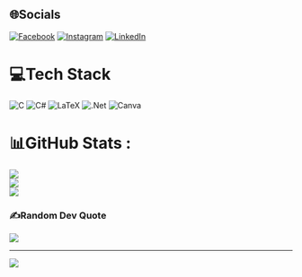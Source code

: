 
## 🌐Socials
[![Facebook](https://img.shields.io/badge/Facebook-%231877F2.svg?logo=Facebook&logoColor=white)](https://facebook.com/https://www.facebook.com/nkton.ils/) [![Instagram](https://img.shields.io/badge/Instagram-%23E4405F.svg?logo=Instagram&logoColor=white)](https://instagram.com/https://www.instagram.com/iamnkt_/) [![LinkedIn](https://img.shields.io/badge/LinkedIn-%230077B5.svg?logo=linkedin&logoColor=white)](https://linkedin.com/in/https://www.linkedin.com/in/to%C3%A0n-nguy%E1%BB%85n-8a2254272/) 

# 💻Tech Stack
![C](https://img.shields.io/badge/c-%2300599C.svg?style=for-the-badge&logo=c&logoColor=white) ![C#](https://img.shields.io/badge/c%23-%23239120.svg?style=for-the-badge&logo=c-sharp&logoColor=white) ![LaTeX](https://img.shields.io/badge/latex-%23008080.svg?style=for-the-badge&logo=latex&logoColor=white) ![.Net](https://img.shields.io/badge/.NET-5C2D91?style=for-the-badge&logo=.net&logoColor=white) ![Canva](https://img.shields.io/badge/Canva-%2300C4CC.svg?style=for-the-badge&logo=Canva&logoColor=white)
# 📊GitHub Stats :
![](https://github-readme-stats.vercel.app/api?username=ktoan911&theme=radical&hide_border=false&include_all_commits=false&count_private=false)<br/>
![](https://github-readme-streak-stats.herokuapp.com/?user=ktoan911&theme=radical&hide_border=false)<br/>
![](https://github-readme-stats.vercel.app/api/top-langs/?username=ktoan911&theme=radical&hide_border=false&include_all_commits=false&count_private=false&layout=compact)

### ✍️Random Dev Quote
![](https://quotes-github-readme.vercel.app/api?type=horizontal&theme=radical)

---
[![](https://visitcount.itsvg.in/api?id=ktoan911&icon=0&color=0)](https://visitcount.itsvg.in)
